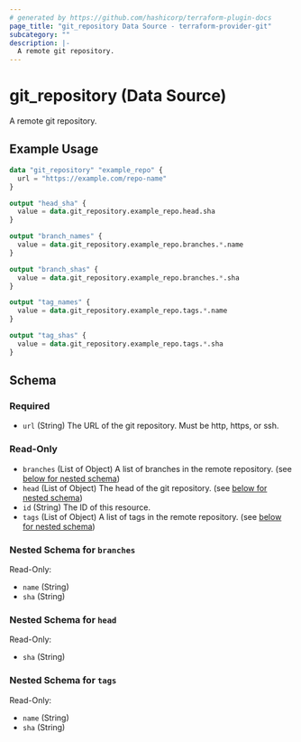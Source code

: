 ```yaml
---
# generated by https://github.com/hashicorp/terraform-plugin-docs
page_title: "git_repository Data Source - terraform-provider-git"
subcategory: ""
description: |-
  A remote git repository.
---
```


# git_repository (Data Source)

A remote git repository.

## Example Usage

```terraform
data "git_repository" "example_repo" {
  url = "https://example.com/repo-name"
}

output "head_sha" {
  value = data.git_repository.example_repo.head.sha
}

output "branch_names" {
  value = data.git_repository.example_repo.branches.*.name
}

output "branch_shas" {
  value = data.git_repository.example_repo.branches.*.sha
}

output "tag_names" {
  value = data.git_repository.example_repo.tags.*.name
}

output "tag_shas" {
  value = data.git_repository.example_repo.tags.*.sha
}
```

<!-- schema generated by tfplugindocs -->
## Schema

### Required

- `url` (String) The URL of the git repository. Must be http, https, or ssh.

### Read-Only

- `branches` (List of Object) A list of branches in the remote repository. (see [below for nested schema](#nestedatt--branches))
- `head` (List of Object) The head of the git repository. (see [below for nested schema](#nestedatt--head))
- `id` (String) The ID of this resource.
- `tags` (List of Object) A list of tags in the remote repository. (see [below for nested schema](#nestedatt--tags))

<a id="nestedatt--branches"></a>
### Nested Schema for `branches`

Read-Only:

- `name` (String)
- `sha` (String)


<a id="nestedatt--head"></a>
### Nested Schema for `head`

Read-Only:

- `sha` (String)


<a id="nestedatt--tags"></a>
### Nested Schema for `tags`

Read-Only:

- `name` (String)
- `sha` (String)
